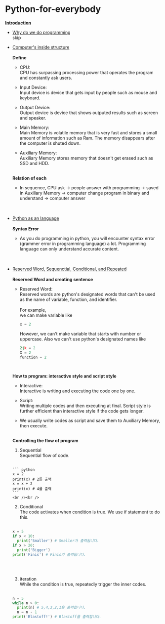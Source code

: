 # Python-for-everybody
<ins>**Introduction**</ins>

- <ins>Why do we do programming</ins> <br />
  skip

- <ins>Computer's inside structure</ins> <br /><br />
  **Define** <br />
  - CPU: <br />
    CPU has surpassing processing power that operates the program and constantly ask users. <br />
  
  - Input Device: <br />
    Input device is device that gets input by people such as mouse and keyboard. <br />
  
  - Output Device: <br />
    Output device is device that shows outputed results such as screen and speaker. <br />
  
  - Main Memory: <br />
    Main Memory is volatile memory that is very fast and stores a small amount of information such as Ram. The memory disappears after the computer is shuted down. <br />
  
  - Auxiliary Memory: <br />
    Auxiliary Memory stores memory that doesn't get erased such as SSD and HDD. <br /><br />
  
  
  **Relation of each** <br />
  - In sequence, CPU ask -> people answer with programming -> saved in Auxiliary Memory -> computer change program in binary and understand -> computer answer <br /><br /><br />
    


- <ins>Python as an language</ins> <br /><br />
  **Syntax Error** <br />
  - As you do programming in python, you will encounter syntax error (grammer error in programming language) a lot. Programming language can only understand accurate content. <br /><br /><br />



- <ins>Reserved Word, Sequenctial, Conditional, and Repeated</ins> <br /><br />
  **Reserved Word and creating sentence** <br />
  - Reserved Word: <br />
    Reserved words are python's designated words that can't be used as the name of variable, function, and identifier. <br /><br>
    For example, <br>
    we can make variable like
    ``` python
    x = 2
    ``` 
    
    However, we can't make variable that starts with number or uppercase. Also we can't use python's designated names like
    
    ``` python
    2jk = 2
    X = 2
    function = 2
    ```
    <br />
    
  **How to program: interactive style and script style** <br />
    - Interactive: <br />
      Interactive is writing and executing the code one by one. <br />
      
    - Script: <br />
      Writing multiple codes and then executing at final. Script style is further efficient than interactive style if the code gets longer. <br />
    
    - We usually write codes as script and save them to Auxiliary Memory, then execute. <br /><br />


  **Controlling the flow of program** <br />
    1. Sequential <br />
      Sequential flow of code. <br /><br />
      
      ``` python
      x = 2 
      print(x) # 2를 출력
      x = x + 2
      print(x) # 4를 출력
      ```
      <br /><br />
      
    2. Conditional <br />
      The code activates when condition is true. We use if statement to do this. <br /><br />
      
    ``` python
    x = 5
    if x < 10: 
      print('Smaller') # Smaller가 출력됩니다.
    if x > 20: 
      print('Bigger')
    print('Finis') # Finis가 출력됩니다.
    ```
    <br /><br />
      
    3. iteration <br />
      While the condition is true, repeatedly trigger the inner codes. <br /><br />
    
    ``` python
    n = 5
    while n > 0:
      print(n) # 5,4,3,2,1을 출력합니다.
      n = n - 1
    print('Blastoff!') # Blastoff를 출력합니다.
    ```
    
  
    
